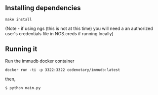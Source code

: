 ## Installing dependencies

```
make install
```
(Note - if using ngs (this is not at this time) you will need a an authorized user's credentials file in NGS.creds if running locally)

## Running it

Run the immudb docker container 
```
docker run -ti -p 3322:3322 codenotary/immudb:latest
```
then,
```
$ python main.py
```